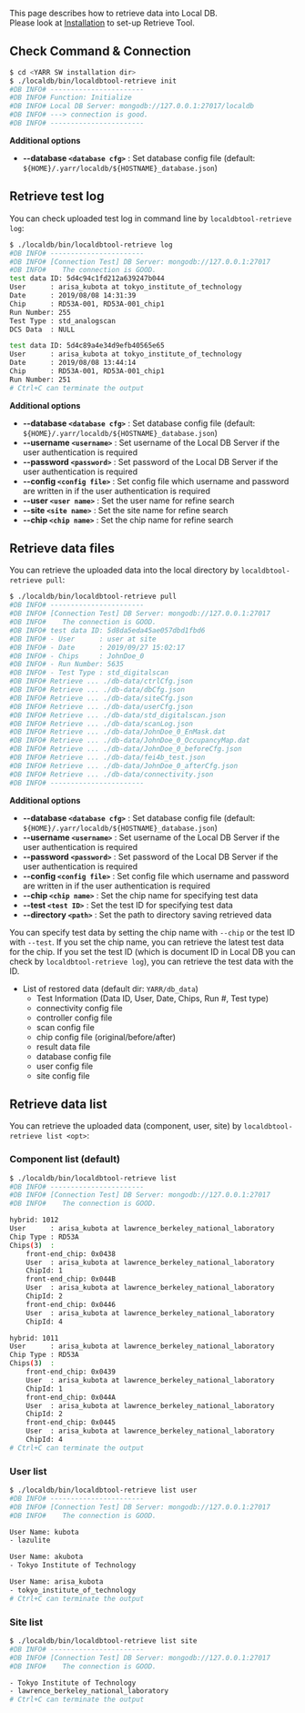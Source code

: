 This page describes how to retrieve data into Local DB.<br>
Please look at [Installation](install.md) to set-up Retrieve Tool.

## Check Command & Connection

```bash
$ cd <YARR SW installation dir>
$ ./localdb/bin/localdbtool-retrieve init
#DB INFO# -----------------------
#DB INFO# Function: Initialize
#DB INFO# Local DB Server: mongodb://127.0.0.1:27017/localdb
#DB INFO# ---> connection is good.
#DB INFO# -----------------------
```

**Additional options**

- **--database ``<database cfg>``** : Set database config file (default: `${HOME}/.yarr/localdb/${HOSTNAME}_database.json`)

## Retrieve test log

You can check uploaded test log in command line by `localdbtool-retrieve log`:

```bash
$ ./localdb/bin/localdbtool-retrieve log 
#DB INFO# -----------------------
#DB INFO# [Connection Test] DB Server: mongodb://127.0.0.1:27017
#DB INFO#    The connection is GOOD.
test data ID: 5d4c94c1fd212a639247b044 
User      : arisa_kubota at tokyo_institute_of_technology
Date      : 2019/08/08 14:31:39
Chip      : RD53A-001, RD53A-001_chip1
Run Number: 255
Test Type : std_analogscan
DCS Data  : NULL

test data ID: 5d4c89a4e34d9efb40565e65 
User      : arisa_kubota at tokyo_institute_of_technology
Date      : 2019/08/08 13:44:14
Chip      : RD53A-001, RD53A-001_chip1
Run Number: 251
# Ctrl+C can terminate the output
```

**Additional options**

- **--database ``<database cfg>``** : Set database config file (default: `${HOME}/.yarr/localdb/${HOSTNAME}_database.json`)
- **--username ``<username>``** : Set username of the Local DB Server if the user authentication is required 
- **--password ``<password>``** : Set password of the Local DB Server if the user authentication is required 
- **--config ``<config file>``** : Set config file which username and password are written in if the user authentication is required
- **--user ``<user name>``** : Set the user name for refine search
- **--site ``<site name>``** : Set the site name for refine search
- **--chip ``<chip name>``** : Set the chip name for refine search

## Retrieve data files

You can retrieve the uploaded data into the local directory by `localdbtool-retrieve pull`:
 
```bash
$ ./localdb/bin/localdbtool-retrieve pull
#DB INFO# -----------------------
#DB INFO# [Connection Test] DB Server: mongodb://127.0.0.1:27017
#DB INFO#    The connection is GOOD.
#DB INFO# test data ID: 5d8da5eda45ae057dbd1fbd6 
#DB INFO# - User      : user at site
#DB INFO# - Date      : 2019/09/27 15:02:17
#DB INFO# - Chips     : JohnDoe_0
#DB INFO# - Run Number: 5635
#DB INFO# - Test Type : std_digitalscan
#DB INFO# Retrieve ... ./db-data/ctrlCfg.json
#DB INFO# Retrieve ... ./db-data/dbCfg.json
#DB INFO# Retrieve ... ./db-data/siteCfg.json
#DB INFO# Retrieve ... ./db-data/userCfg.json
#DB INFO# Retrieve ... ./db-data/std_digitalscan.json
#DB INFO# Retrieve ... ./db-data/scanLog.json
#DB INFO# Retrieve ... ./db-data/JohnDoe_0_EnMask.dat
#DB INFO# Retrieve ... ./db-data/JohnDoe_0_OccupancyMap.dat
#DB INFO# Retrieve ... ./db-data/JohnDoe_0_beforeCfg.json
#DB INFO# Retrieve ... ./db-data/fei4b_test.json
#DB INFO# Retrieve ... ./db-data/JohnDoe_0_afterCfg.json
#DB INFO# Retrieve ... ./db-data/connectivity.json
#DB INFO# -----------------------
```

**Additional options**

- **--database ``<database cfg>``** : Set database config file (default: `${HOME}/.yarr/localdb/${HOSTNAME}_database.json`)
- **--username ``<username>``** : Set username of the Local DB Server if the user authentication is required 
- **--password ``<password>``** : Set password of the Local DB Server if the user authentication is required 
- **--config ``<config file>``** : Set config file which username and password are written in if the user authentication is required
- **--chip ``<chip name>``** : Set the chip name for specifying test data
- **--test ``<test ID>``** : Set the test ID for specifying test data
- **--directory ``<path>``** : Set the path to directory saving retrieved data

You can specify test data by setting the chip name with `--chip` or the test ID with `--test`.
If you set the chip name, you can retrieve the latest test data for the chip.
If you set the test ID (which is document ID in Local DB you can check by `localdbtool-retrieve log`), you can retrieve the test data with the ID.

* List of restored data (default dir: `YARR/db_data`)
    * Test Information (Data ID, User, Date, Chips, Run #, Test type) 
    * connectivity config file
    * controller config file
    * scan config file
    * chip config file (original/before/after)
    * result data file
    * database config file
    * user config file
    * site config file

## Retrieve data list

You can retrieve the uploaded data (component, user, site) by `localdbtool-retrieve list <opt>`: 
 
### Component list (default)

```bash
$ ./localdb/bin/localdbtool-retrieve list 
#DB INFO# -----------------------
#DB INFO# [Connection Test] DB Server: mongodb://127.0.0.1:27017
#DB INFO#    The connection is GOOD.

hybrid: 1012 
User      : arisa_kubota at lawrence_berkeley_national_laboratory
Chip Type : RD53A
Chips(3)  :
    front-end_chip: 0x0438 
    User  : arisa_kubota at lawrence_berkeley_national_laboratory
    ChipId: 1
    front-end_chip: 0x044B 
    User  : arisa_kubota at lawrence_berkeley_national_laboratory
    ChipId: 2
    front-end_chip: 0x0446 
    User  : arisa_kubota at lawrence_berkeley_national_laboratory
    ChipId: 4

hybrid: 1011 
User      : arisa_kubota at lawrence_berkeley_national_laboratory
Chip Type : RD53A
Chips(3)  :
    front-end_chip: 0x0439 
    User  : arisa_kubota at lawrence_berkeley_national_laboratory
    ChipId: 1
    front-end_chip: 0x044A 
    User  : arisa_kubota at lawrence_berkeley_national_laboratory
    ChipId: 2
    front-end_chip: 0x0445 
    User  : arisa_kubota at lawrence_berkeley_national_laboratory
    ChipId: 4
# Ctrl+C can terminate the output
```


### User list

```bash
$ ./localdb/bin/localdbtool-retrieve list user
#DB INFO# -----------------------
#DB INFO# [Connection Test] DB Server: mongodb://127.0.0.1:27017
#DB INFO#    The connection is GOOD.

User Name: kubota
- lazulite

User Name: akubota
- Tokyo Institute of Technology

User Name: arisa_kubota
- tokyo_institute_of_technology
# Ctrl+C can terminate the output 
```

### Site list

```bash
$ ./localdb/bin/localdbtool-retrieve list site
#DB INFO# -----------------------
#DB INFO# [Connection Test] DB Server: mongodb://127.0.0.1:27017
#DB INFO#    The connection is GOOD.

- Tokyo Institute of Technology
- lawrence_berkeley_national_laboratory
# Ctrl+C can terminate the output
```
